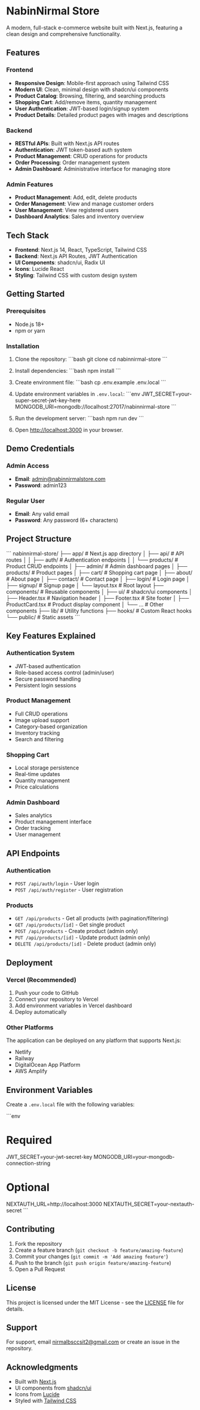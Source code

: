 # NabinNirmal Store

A modern, full-stack e-commerce website built with Next.js, featuring a clean design and comprehensive functionality.

## Features

### Frontend

- **Responsive Design**: Mobile-first approach using Tailwind CSS
- **Modern UI**: Clean, minimal design with shadcn/ui components
- **Product Catalog**: Browsing, filtering, and searching products
- **Shopping Cart**: Add/remove items, quantity management
- **User Authentication**: JWT-based login/signup system
- **Product Details**: Detailed product pages with images and descriptions

### Backend

- **RESTful APIs**: Built with Next.js API routes
- **Authentication**: JWT token-based auth system
- **Product Management**: CRUD operations for products
- **Order Processing**: Order management system
- **Admin Dashboard**: Administrative interface for managing store

### Admin Features

- **Product Management**: Add, edit, delete products
- **Order Management**: View and manage customer orders
- **User Management**: View registered users
- **Dashboard Analytics**: Sales and inventory overview

## Tech Stack

- **Frontend**: Next.js 14, React, TypeScript, Tailwind CSS
- **Backend**: Next.js API Routes, JWT Authentication
- **UI Components**: shadcn/ui, Radix UI
- **Icons**: Lucide React
- **Styling**: Tailwind CSS with custom design system

## Getting Started

### Prerequisites

- Node.js 18+
- npm or yarn

### Installation

1. Clone the repository:
   \`\`\`bash
   git clone <repository-url>
   cd nabinnirmal-store
   \`\`\`

2. Install dependencies:
   \`\`\`bash
   npm install
   \`\`\`

3. Create environment file:
   \`\`\`bash
   cp .env.example .env.local
   \`\`\`

4. Update environment variables in `.env.local`:
   \`\`\`env
   JWT_SECRET=your-super-secret-jwt-key-here
   MONGODB_URI=mongodb://localhost:27017/nabinnirmal-store
   \`\`\`

5. Run the development server:
   \`\`\`bash
   npm run dev
   \`\`\`

6. Open [http://localhost:3000](http://localhost:3000) in your browser.

## Demo Credentials

### Admin Access

- **Email**: admin@nabinnirmalstore.com
- **Password**: admin123

### Regular User

- **Email**: Any valid email
- **Password**: Any password (6+ characters)

## Project Structure

\`\`\`
nabinnirmal-store/
├── app/ # Next.js app directory
│ ├── api/ # API routes
│ │ ├── auth/ # Authentication endpoints
│ │ └── products/ # Product CRUD endpoints
│ ├── admin/ # Admin dashboard pages
│ ├── products/ # Product pages
│ ├── cart/ # Shopping cart page
│ ├── about/ # About page
│ ├── contact/ # Contact page
│ ├── login/ # Login page
│ ├── signup/ # Signup page
│ └── layout.tsx # Root layout
├── components/ # Reusable components
│ ├── ui/ # shadcn/ui components
│ ├── Header.tsx # Navigation header
│ ├── Footer.tsx # Site footer
│ ├── ProductCard.tsx # Product display component
│ └── ... # Other components
├── lib/ # Utility functions
├── hooks/ # Custom React hooks
└── public/ # Static assets
\`\`\`

## Key Features Explained

### Authentication System

- JWT-based authentication
- Role-based access control (admin/user)
- Secure password handling
- Persistent login sessions

### Product Management

- Full CRUD operations
- Image upload support
- Category-based organization
- Inventory tracking
- Search and filtering

### Shopping Cart

- Local storage persistence
- Real-time updates
- Quantity management
- Price calculations

### Admin Dashboard

- Sales analytics
- Product management interface
- Order tracking
- User management

## API Endpoints

### Authentication

- `POST /api/auth/login` - User login
- `POST /api/auth/register` - User registration

### Products

- `GET /api/products` - Get all products (with pagination/filtering)
- `GET /api/products/[id]` - Get single product
- `POST /api/products` - Create product (admin only)
- `PUT /api/products/[id]` - Update product (admin only)
- `DELETE /api/products/[id]` - Delete product (admin only)

## Deployment

### Vercel (Recommended)

1. Push your code to GitHub
2. Connect your repository to Vercel
3. Add environment variables in Vercel dashboard
4. Deploy automatically

### Other Platforms

The application can be deployed on any platform that supports Next.js:

- Netlify
- Railway
- DigitalOcean App Platform
- AWS Amplify

## Environment Variables

Create a `.env.local` file with the following variables:

\`\`\`env

# Required

JWT_SECRET=your-jwt-secret-key
MONGODB_URI=your-mongodb-connection-string

# Optional

NEXTAUTH_URL=http://localhost:3000
NEXTAUTH_SECRET=your-nextauth-secret
\`\`\`

## Contributing

1. Fork the repository
2. Create a feature branch (`git checkout -b feature/amazing-feature`)
3. Commit your changes (`git commit -m 'Add amazing feature'`)
4. Push to the branch (`git push origin feature/amazing-feature`)
5. Open a Pull Request

## License

This project is licensed under the MIT License - see the [LICENSE](LICENSE) file for details.

## Support

For support, email nirmalbsccsit2@gmail.com or create an issue in the repository.

## Acknowledgments

- Built with [Next.js](https://nextjs.org/)
- UI components from [shadcn/ui](https://ui.shadcn.com/)
- Icons from [Lucide](https://lucide.dev/)
- Styled with [Tailwind CSS](https://tailwindcss.com/)

